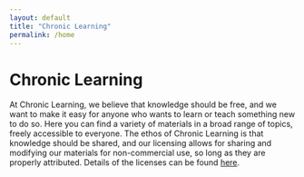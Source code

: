 ```yaml
---
layout: default
title: "Chronic Learning"
permalink: /home
---
```


# Chronic Learning

At Chronic Learning, we believe that knowledge should be free, and we want to make it easy for anyone who wants to learn or teach something new to do so. Here you can find a variety of materials in a broad range of topics, freely accessible to everyone. The ethos of Chronic Learning is that knowledge should be shared, and our licensing allows for sharing and modifying our materials for non-commercial use, so long as they are properly attributed. Details of the licenses can be found [here]().


